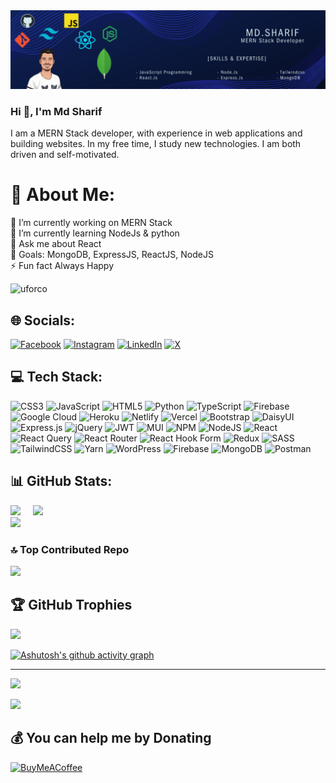 
<img src="https://github.com/uforco/uforco/blob/main/img/MD.Sharif%20(3).png" />

### Hi 👋, I'm Md Sharif
<p>I am a MERN Stack developer, with experience in web applications and building websites. In my free time, I study new technologies. I am both driven and self-motivated.<p/>

# 💫 About Me:
🔭 I’m currently working on MERN Stack<br>🌱 I’m currently learning NodeJs & python<br>💬 Ask me about React<br>🥅 Goals: MongoDB, ExpressJS, ReactJS, NodeJS<br>⚡ Fun fact Always Happy

<img src="https://camo.githubusercontent.com/94e655c92ea4f7e3c37fd22a82253ba7cb8d65c32368cc64b810d0bdf8bcdf0b/68747470733a2f2f6b6f6d617265762e636f6d2f67687076632f3f757365726e616d653d75666f72636f266c6162656c3d50726f66696c65253230766965777326636f6c6f723d306537356236267374796c653d666c6174" alt="uforco" data-canonical-src="https://komarev.com/ghpvc/?username=uforco&amp;label=Profile%20views&amp;color=0e75b6&amp;style=flat">

## 🌐 Socials:
[![Facebook](https://img.shields.io/badge/Facebook-%231877F2.svg?logo=Facebook&logoColor=white)](https://facebook.com/srkajoy) [![Instagram](https://img.shields.io/badge/Instagram-%23E4405F.svg?logo=Instagram&logoColor=white)](https://instagram.com/md.sharif780) [![LinkedIn](https://img.shields.io/badge/LinkedIn-%230077B5.svg?logo=linkedin&logoColor=white)](https://linkedin.com/in/md-sharif-01b5b2289) [![X](https://img.shields.io/badge/X-black.svg?logo=X&logoColor=white)](https://x.com/SrkaJoy) 

## 💻 Tech Stack:
![CSS3](https://img.shields.io/badge/css3-%231572B6.svg?style=for-the-badge&logo=css3&logoColor=white) ![JavaScript](https://img.shields.io/badge/javascript-%23323330.svg?style=for-the-badge&logo=javascript&logoColor=%23F7DF1E) ![HTML5](https://img.shields.io/badge/html5-%23E34F26.svg?style=for-the-badge&logo=html5&logoColor=white) ![Python](https://img.shields.io/badge/python-3670A0?style=for-the-badge&logo=python&logoColor=ffdd54) ![TypeScript](https://img.shields.io/badge/typescript-%23007ACC.svg?style=for-the-badge&logo=typescript&logoColor=white) ![Firebase](https://img.shields.io/badge/firebase-%23039BE5.svg?style=for-the-badge&logo=firebase) ![Google Cloud](https://img.shields.io/badge/GoogleCloud-%234285F4.svg?style=for-the-badge&logo=google-cloud&logoColor=white) ![Heroku](https://img.shields.io/badge/heroku-%23430098.svg?style=for-the-badge&logo=heroku&logoColor=white) ![Netlify](https://img.shields.io/badge/netlify-%23000000.svg?style=for-the-badge&logo=netlify&logoColor=#00C7B7) ![Vercel](https://img.shields.io/badge/vercel-%23000000.svg?style=for-the-badge&logo=vercel&logoColor=white) ![Bootstrap](https://img.shields.io/badge/bootstrap-%238511FA.svg?style=for-the-badge&logo=bootstrap&logoColor=white) ![DaisyUI](https://img.shields.io/badge/daisyui-5A0EF8?style=for-the-badge&logo=daisyui&logoColor=white) ![Express.js](https://img.shields.io/badge/express.js-%23404d59.svg?style=for-the-badge&logo=express&logoColor=%2361DAFB) ![jQuery](https://img.shields.io/badge/jquery-%230769AD.svg?style=for-the-badge&logo=jquery&logoColor=white) ![JWT](https://img.shields.io/badge/JWT-black?style=for-the-badge&logo=JSON%20web%20tokens) ![MUI](https://img.shields.io/badge/MUI-%230081CB.svg?style=for-the-badge&logo=mui&logoColor=white) ![NPM](https://img.shields.io/badge/NPM-%23CB3837.svg?style=for-the-badge&logo=npm&logoColor=white) ![NodeJS](https://img.shields.io/badge/node.js-6DA55F?style=for-the-badge&logo=node.js&logoColor=white) ![React](https://img.shields.io/badge/react-%2320232a.svg?style=for-the-badge&logo=react&logoColor=%2361DAFB) ![React Query](https://img.shields.io/badge/-React%20Query-FF4154?style=for-the-badge&logo=react%20query&logoColor=white) ![React Router](https://img.shields.io/badge/React_Router-CA4245?style=for-the-badge&logo=react-router&logoColor=white) ![React Hook Form](https://img.shields.io/badge/React%20Hook%20Form-%23EC5990.svg?style=for-the-badge&logo=reacthookform&logoColor=white) ![Redux](https://img.shields.io/badge/redux-%23593d88.svg?style=for-the-badge&logo=redux&logoColor=white) ![SASS](https://img.shields.io/badge/SASS-hotpink.svg?style=for-the-badge&logo=SASS&logoColor=white) ![TailwindCSS](https://img.shields.io/badge/tailwindcss-%2338B2AC.svg?style=for-the-badge&logo=tailwind-css&logoColor=white) ![Yarn](https://img.shields.io/badge/yarn-%232C8EBB.svg?style=for-the-badge&logo=yarn&logoColor=white) ![WordPress](https://img.shields.io/badge/WordPress-%23117AC9.svg?style=for-the-badge&logo=WordPress&logoColor=white) ![Firebase](https://img.shields.io/badge/Firebase-039BE5?style=for-the-badge&logo=Firebase&logoColor=white) ![MongoDB](https://img.shields.io/badge/MongoDB-%234ea94b.svg?style=for-the-badge&logo=mongodb&logoColor=white) ![Postman](https://img.shields.io/badge/Postman-FF6C37?style=for-the-badge&logo=postman&logoColor=white)
## 📊 GitHub Stats:
![](https://github-readme-stats.vercel.app/api?username=uforco&theme=algolia&hide_border=true&include_all_commits=false&count_private=false) &nbsp; &nbsp;
![](https://github-readme-stats.vercel.app/api/top-langs/?username=uforco&theme=algolia&hide_border=true&include_all_commits=false&count_private=false&layout=compact)<br/>
![](https://github-readme-streak-stats.herokuapp.com/?user=uforco&theme=algolia&hide_border=true)



### 🔝 Top Contributed Repo
![](https://github-contributor-stats.vercel.app/api?username=uforco&limit=5&theme=algolia&combine_all_yearly_contributions=true)


## 🏆 GitHub Trophies
![](https://github-profile-trophy.vercel.app/?username=uforco&theme=juicyfresh&no-frame=false&no-bg=false&margin-w=4)


[![Ashutosh's github activity graph](https://github-readme-activity-graph.vercel.app/graph?username=uforco&bg_color=000000&color=c4c4c4&line=ffffff&point=00eeff&area=true&hide_border=true)](https://github.com/ashutosh00710/github-readme-activity-graph)

---
[![](https://visitcount.itsvg.in/api?id=uforco&icon=5&color=1)](https://visitcount.itsvg.in)

![](https://quotes-github-readme.vercel.app/api?type=horizontal&theme=radical)

  ## 💰 You can help me by Donating
  [![BuyMeACoffee](https://img.shields.io/badge/Buy%20Me%20a%20Coffee-ffdd00?style=for-the-badge&logo=buy-me-a-coffee&logoColor=black)](https://buymeacoffee.com/Sharif780) 

  
<!-- Proudly created with GPRM ( https://gprm.itsvg.in ) -->
